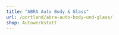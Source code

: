 ```yaml
---
title: "ABRA Auto Body & Glass"
url: /portland/abra-auto-body-und-glass/
shop: Autowerkstatt
---
```

